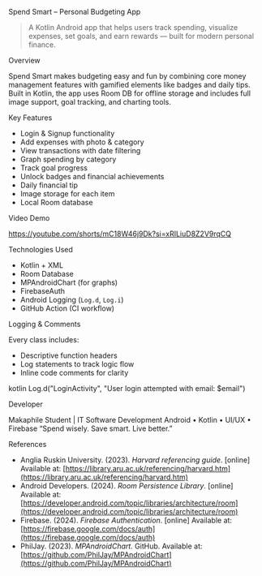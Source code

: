 Spend Smart – Personal Budgeting App

> A Kotlin Android app that helps users track spending, visualize expenses, set goals, and earn rewards — built for modern personal finance.


Overview

Spend Smart makes budgeting easy and fun by combining core money management features with gamified elements like badges and daily tips. Built in Kotlin, the app uses Room DB for offline storage and includes full image support, goal tracking, and charting tools.


 Key Features

-  Login & Signup functionality  
-  Add expenses with photo & category  
-  View transactions with date filtering  
-  Graph spending by category  
-  Track goal progress  
-  Unlock badges and financial achievements  
-  Daily financial tip  
-  Image storage for each item  
-  Local Room database  


 Video Demo

https://youtube.com/shorts/mC18W46j9Dk?si=xRILiuD8Z2V9rqCQ

 Technologies Used

- Kotlin + XML  
- Room Database  
- MPAndroidChart (for graphs)  
- FirebaseAuth 
- Android Logging (`Log.d`, `Log.i`)  
- GitHub Action (CI workflow)  


 Logging & Comments

Every class includes:
- Descriptive function headers  
- Log statements to track logic flow  
- Inline code comments for clarity  

kotlin
Log.d("LoginActivity", "User login attempted with email: $email")


Developer

Makaphile
Student | IT Software Development
Android • Kotlin • UI/UX • Firebase
“Spend wisely. Save smart. Live better.”

References

* Anglia Ruskin University. (2023). *Harvard referencing guide*. \[online] Available at: [https://library.aru.ac.uk/referencing/harvard.htm](https://library.aru.ac.uk/referencing/harvard.htm)
* Android Developers. (2024). *Room Persistence Library*. \[online] Available at: [https://developer.android.com/topic/libraries/architecture/room](https://developer.android.com/topic/libraries/architecture/room)
* Firebase. (2024). *Firebase Authentication*. \[online] Available at: [https://firebase.google.com/docs/auth](https://firebase.google.com/docs/auth)
* PhilJay. (2023). *MPAndroidChart*. GitHub. Available at: [https://github.com/PhilJay/MPAndroidChart](https://github.com/PhilJay/MPAndroidChart)

